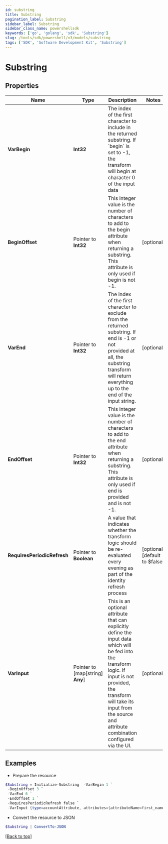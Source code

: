 ```yaml
---
id: substring
title: Substring
pagination_label: Substring
sidebar_label: Substring
sidebar_class_name: powershellsdk
keywords: ['go', 'golang', 'sdk', 'Substring'] 
slug: /tools/sdk/powershell/v3/models/substring
tags: ['SDK', 'Software Development Kit', 'Substring']
---
```



# Substring

## Properties

Name | Type | Description | Notes
------------ | ------------- | ------------- | -------------
**VarBegin** |  **Int32** | The index of the first character to include in the returned substring.   If &#x60;begin&#x60; is set to -1, the transform will begin at character 0 of the input data  | 
**BeginOffset** |  Pointer to **Int32** | This integer value is the number of characters to add to the begin attribute when returning a substring.   This attribute is only used if begin is not -1.  | [optional] 
**VarEnd** |  Pointer to **Int32** | The index of the first character to exclude from the returned substring.  If end is -1 or not provided at all, the substring transform will return everything up to the end of the input string.  | [optional] 
**EndOffset** |  Pointer to **Int32** | This integer value is the number of characters to add to the end attribute when returning a substring.   This attribute is only used if end is provided and is not -1.  | [optional] 
**RequiresPeriodicRefresh** |  Pointer to **Boolean** | A value that indicates whether the transform logic should be re-evaluated every evening as part of the identity refresh process | [optional] [default to $false]
**VarInput** |  Pointer to [map[string] **Any**] | This is an optional attribute that can explicitly define the input data which will be fed into the transform logic. If input is not provided, the transform will take its input from the source and attribute combination configured via the UI. | [optional] 

## Examples

- Prepare the resource
```powershell
$Substring = Initialize-Substring  -VarBegin 1 `
 -BeginOffset 3 `
 -VarEnd 6 `
 -EndOffset 1 `
 -RequiresPeriodicRefresh false `
 -VarInput {type=accountAttribute, attributes={attributeName=first_name, sourceName=Source}}
```

- Convert the resource to JSON
```powershell
$Substring | ConvertTo-JSON
```


[[Back to top]](#) 

